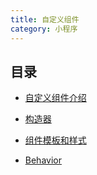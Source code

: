 ```yaml
---
title: 自定义组件
category: 小程序
---
```


## 目录

- [自定义组件介绍](intro.md)

- [构造器](component.md)

- [组件模板和样式](style.md)

- [Behavior](behavior.md) <Badge type="grey" text="高级" />
